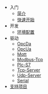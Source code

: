- 入门
  - [简介](home.md)
  - [快速开始](quick-start.md)
- 开发
  - [环境配置](environment.md)
- 驱动
  - [OpcDa](opc-da.md)
  - [OpcUa](opc-us.md)
  - [Mqtt](mqtt.md)
  - [Modbus-Tcp](modbus-tcp.md)
  - [Plc-S7](plc-s7.md)
  - [Tcp-Server](tcp-server.md)
  - [Udp-Server](udp-server.md)
  - [Serial](serial.md)
- [支持项目](donate.md)
